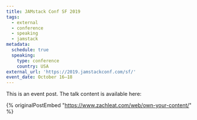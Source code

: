 ```yaml
---
title: JAMstack Conf SF 2019
tags:
  - external
  - conference
  - speaking
  - jamstack
metadata:
  schedule: true
  speaking:
    type: conference
    country: USA
external_url: 'https://2019.jamstackconf.com/sf/'
event_date: October 16–18
---
```

This is an event post. The talk content is available here:

{% originalPostEmbed "https://www.zachleat.com/web/own-your-content/" %}